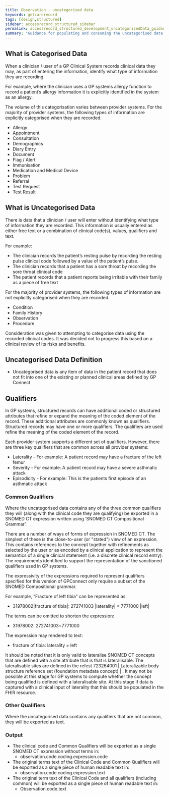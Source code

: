 ```yaml
---
title: Observation - uncategorised data
keywords: getcarerecord
tags: [design,structured]
sidebar: accessrecord_structured_sidebar
permalink: accessrecord_structured_development_uncategorisedData_guidance.html
summary: "Guidance for populating and consuming the uncategorised data from GP systems using GP Connect"
---
```


## What is Categorised Data ##
When a clinician / user of a GP Clinical System records clinical data they may, as part of entering the information, identify what type of information they are recording.

For example, where the clinician uses a GP systems allergy function to record a patient’s allergy information it is explicitly identified in the system as an allergy.

The volume of this categorisation varies between provider systems. For the majority of provider systems, the following types of information are explicitly categorised when they are recorded.
* Allergy
* Appointment
* Consultation
* Demographics
* Diary Entry
* Document
* Flag / Alert
* Immunisation
* Medication and Medical Device
* Problem
* Referral
* Test Request
* Test Result

## What is Uncategorised Data ##
There is data that a clinician / user will enter without identifying what type of information they are recorded. This information is usually entered as either free text or a combination of clinical code(s), values, qualifiers and text.

For example:
* The clinician records the patient’s resting pulse by recording the resting pulse clinical code followed by a value of the patient’s pulse.
* The clinician records that a patient has a sore throat by recording the sore throat clinical code
* The patient records that a patient reports being irritable with their family as a piece of free text

For the majority of provider systems, the following types of information are not explicitly categorised when they are recorded.
* Condition
* Family History
* Observation
* Procedure

Consideration was given to attempting to categorise data using the recorded clinical codes. It was decided not to progress this based on a clinical review of its risks and benefits.

## Uncategorised Data Definition ## 

* Uncategorised data is any item of data in the patient record that does not fit into one of the existing or planned clinical areas defined by GP Connect

## Qualifiers ##

In GP systems, structured records can have additional coded or structured attributes that refine or expand the meaning of the coded element of the record. These additional attributes are commonly known as qualifiers. Structured records may have one or more qualifiers. The qualifiers are used refine the meaning of the coded element of the record. 

Each provider system supports a different set of qualifiers. However, there are three key qualifiers that are common across all provider systems:

* Laterality -	For example: A patient record may have a fracture of the left femur
* Severity -	For example: A patient record may have a severe asthmatic attack
* Episodicity - 	For example: This is the patients first episode of an asthmatic attack

### Common Qualifiers ###

Where the uncategorised data contains any of the three common qualifiers they will (along with the clinical code they are qualifying) be exported in a SNOMED CT expression written using ‘SNOMED CT Compositional Grammar’.


There are a number of ways of forms of expression in SNOMED CT. The simplest of these is the close-to-user (or "stated") view of an expression. This contains references to the concept together with refinements as selected by the user or as encoded by a clinical application to represent the semantics of a single clinical statement (i.e. a discrete clinical record entry). The requirements identified to support the representation of the sanctioned qualifiers used in GP systems.


The expressivity of the expressions required to represent qualifiers specified for this version of GPConnect only require a subset of the SNOMED Compositional grammar.

For example, “Fracture of left tibia” can be represented as:

* 31978002|fracture of tibia|: 272741003 |laterality| = 7771000 |left|

The terms can be omitted to shorten the expression:

* 31978002: 272741003=7771000

The expression may rendered to text:

* fracture of tibia: laterality = left


It should be noted that it is only valid to lateralise SNOMED CT concepts that are defined with a site attribute that is that is lateralisable. The lateralisable sites are defined in the refest 723264001 | Lateralizable body structure reference set (foundation metadata concept) | . It may not be possible at this stage for GP systems to compute whether the concept being qualified is defined with a lateralisable site. At this stage if data is captured with a clinical input of laterality that this should be populated in the FHIR resource.

### Other Qualifiers ###

Where the uncategorised data contains any qualifiers that are not common, they will be exported as text.

### Output ###

* The clinical code and Common Qualifiers will be exported as a single SNOMED CT expression without terms in:
  * observation.code.coding.expression.code
* The original terms text of the Clinical Code and Common Qualifiers will be exported as a single piece of human readable text in:
  * observation.code.coding.expression.text
* The original term text of the Clinical Code and all qualifiers (including common) will be exported as a single piece of human readable text in:
  * Observation.code.text


